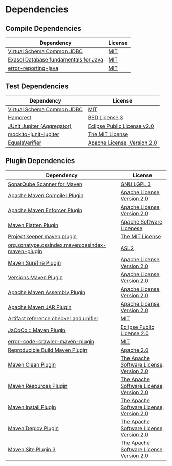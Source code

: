 <!-- @formatter:off -->
# Dependencies

## Compile Dependencies

| Dependency                                 | License  |
| ------------------------------------------ | -------- |
| [Virtual Schema Common JDBC][0]            | [MIT][1] |
| [Exasol Database fundamentals for Java][2] | [MIT][1] |
| [error-reporting-java][3]                  | [MIT][1] |

## Test Dependencies

| Dependency                      | License                           |
| ------------------------------- | --------------------------------- |
| [Virtual Schema Common JDBC][0] | [MIT][1]                          |
| [Hamcrest][4]                   | [BSD License 3][5]                |
| [JUnit Jupiter (Aggregator)][6] | [Eclipse Public License v2.0][7]  |
| [mockito-junit-jupiter][8]      | [The MIT License][9]              |
| [EqualsVerifier][10]            | [Apache License, Version 2.0][11] |

## Plugin Dependencies

| Dependency                                              | License                                        |
| ------------------------------------------------------- | ---------------------------------------------- |
| [SonarQube Scanner for Maven][12]                       | [GNU LGPL 3][13]                               |
| [Apache Maven Compiler Plugin][14]                      | [Apache License, Version 2.0][15]              |
| [Apache Maven Enforcer Plugin][16]                      | [Apache License, Version 2.0][15]              |
| [Maven Flatten Plugin][17]                              | [Apache Software Licenese][11]                 |
| [Project keeper maven plugin][18]                       | [The MIT License][19]                          |
| [org.sonatype.ossindex.maven:ossindex-maven-plugin][20] | [ASL2][11]                                     |
| [Maven Surefire Plugin][21]                             | [Apache License, Version 2.0][15]              |
| [Versions Maven Plugin][22]                             | [Apache License, Version 2.0][15]              |
| [Apache Maven Assembly Plugin][23]                      | [Apache License, Version 2.0][15]              |
| [Apache Maven JAR Plugin][24]                           | [Apache License, Version 2.0][15]              |
| [Artifact reference checker and unifier][25]            | [MIT][1]                                       |
| [JaCoCo :: Maven Plugin][26]                            | [Eclipse Public License 2.0][27]               |
| [error-code-crawler-maven-plugin][28]                   | [MIT][1]                                       |
| [Reproducible Build Maven Plugin][29]                   | [Apache 2.0][11]                               |
| [Maven Clean Plugin][30]                                | [The Apache Software License, Version 2.0][11] |
| [Maven Resources Plugin][31]                            | [The Apache Software License, Version 2.0][11] |
| [Maven Install Plugin][32]                              | [The Apache Software License, Version 2.0][11] |
| [Maven Deploy Plugin][33]                               | [The Apache Software License, Version 2.0][11] |
| [Maven Site Plugin 3][34]                               | [The Apache Software License, Version 2.0][11] |

[0]: https://github.com/exasol/virtual-schema-common-jdbc
[1]: https://opensource.org/licenses/MIT
[2]: https://github.com/exasol/db-fundamentals-java
[3]: https://github.com/exasol/error-reporting-java
[4]: http://hamcrest.org/JavaHamcrest/
[5]: http://opensource.org/licenses/BSD-3-Clause
[6]: https://junit.org/junit5/
[7]: https://www.eclipse.org/legal/epl-v20.html
[8]: https://github.com/mockito/mockito
[9]: https://github.com/mockito/mockito/blob/main/LICENSE
[10]: http://www.jqno.nl/equalsverifier
[11]: http://www.apache.org/licenses/LICENSE-2.0.txt
[12]: http://sonarsource.github.io/sonar-scanner-maven/
[13]: http://www.gnu.org/licenses/lgpl.txt
[14]: https://maven.apache.org/plugins/maven-compiler-plugin/
[15]: https://www.apache.org/licenses/LICENSE-2.0.txt
[16]: https://maven.apache.org/enforcer/maven-enforcer-plugin/
[17]: https://www.mojohaus.org/flatten-maven-plugin/
[18]: https://github.com/exasol/project-keeper/
[19]: https://github.com/exasol/project-keeper/blob/main/LICENSE
[20]: https://sonatype.github.io/ossindex-maven/maven-plugin/
[21]: https://maven.apache.org/surefire/maven-surefire-plugin/
[22]: http://www.mojohaus.org/versions-maven-plugin/
[23]: https://maven.apache.org/plugins/maven-assembly-plugin/
[24]: https://maven.apache.org/plugins/maven-jar-plugin/
[25]: https://github.com/exasol/artifact-reference-checker-maven-plugin
[26]: https://www.eclemma.org/jacoco/index.html
[27]: https://www.eclipse.org/legal/epl-2.0/
[28]: https://github.com/exasol/error-code-crawler-maven-plugin
[29]: http://zlika.github.io/reproducible-build-maven-plugin
[30]: http://maven.apache.org/plugins/maven-clean-plugin/
[31]: http://maven.apache.org/plugins/maven-resources-plugin/
[32]: http://maven.apache.org/plugins/maven-install-plugin/
[33]: http://maven.apache.org/plugins/maven-deploy-plugin/
[34]: http://maven.apache.org/plugins/maven-site-plugin/
